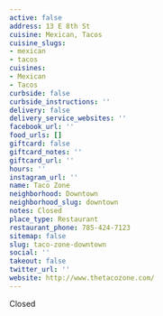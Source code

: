 ```yaml
---
active: false
address: 13 E 8th St
cuisine: Mexican, Tacos
cuisine_slugs:
- mexican
- tacos
cuisines:
- Mexican
- Tacos
curbside: false
curbside_instructions: ''
delivery: false
delivery_service_websites: ''
facebook_url: ''
food_urls: []
giftcard: false
giftcard_notes: ''
giftcard_url: ''
hours: ''
instagram_url: ''
name: Taco Zone
neighborhood: Downtown
neighborhood_slug: downtown
notes: Closed
place_type: Restaurant
restaurant_phone: 785-424-7123
sitemap: false
slug: taco-zone-downtown
social: ''
takeout: false
twitter_url: ''
website: http://www.thetacozone.com/
---
```


Closed